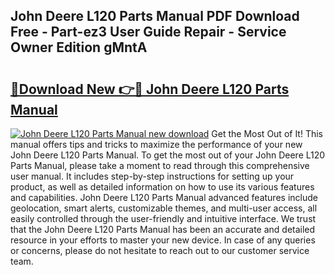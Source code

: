 ## John Deere L120 Parts Manual PDF Download Free - Part-ez3 User Guide Repair - Service Owner Edition gMntA

# <h2><a href="http://bc88960.oget.top/?id=John+Deere+L120+Parts+Manual">🔗Download New 👉🔴 John Deere L120 Parts Manual</a></h2>

[![John Deere L120 Parts Manual new download](https://i.imgur.com/5g1atiW.png)](http://bc88960.oget.top/?id=John+Deere+L120+Parts+Manual)
Get the Most Out of It! This manual offers tips and tricks to maximize the performance of your new John Deere L120 Parts Manual. To get the most out of your John Deere L120 Parts Manual, please take a moment to read through this comprehensive user manual. It includes step-by-step instructions for setting up your product, as well as detailed information on how to use its various features and capabilities. John Deere L120 Parts Manual advanced features include geolocation, smart alerts, customizable themes, and multi-user access, all easily controlled through the user-friendly and intuitive interface. We trust that the John Deere L120 Parts Manual has been an accurate and detailed resource in your efforts to master your new device. In case of any queries or concerns, please do not hesitate to reach out to our customer service team.
